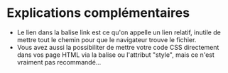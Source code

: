 # Explications complémentaires
* Le lien dans la balise link est ce qu'on appelle un lien relatif, inutile de mettre tout le chemin pour que le navigateur trouve le fichier.
* Vous avez aussi la possibiliter de mettre votre code CSS directement dans vos page HTML via la balise ou l'attribut "style", mais ce n'est vraiment pas recommandé...